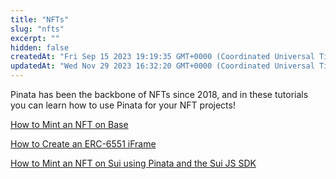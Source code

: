 ```yaml
---
title: "NFTs"
slug: "nfts"
excerpt: ""
hidden: false
createdAt: "Fri Sep 15 2023 19:19:35 GMT+0000 (Coordinated Universal Time)"
updatedAt: "Wed Nov 29 2023 16:32:20 GMT+0000 (Coordinated Universal Time)"
---
```

Pinata has been the backbone of NFTs since 2018, and in these tutorials you can learn how to use Pinata for your NFT projects!

[How to Mint an NFT on Base](doc:how-to-mint-an-nft-on-base)

[How to Create an ERC-6551 iFrame](doc:how-to-create-an-erc-6551-iframe)

[How to Mint an NFT on Sui using Pinata and the Sui JS SDK](doc:how-to-mint-an-nft-on-sui-using-pinata-and-the-sui-js-sdk)
